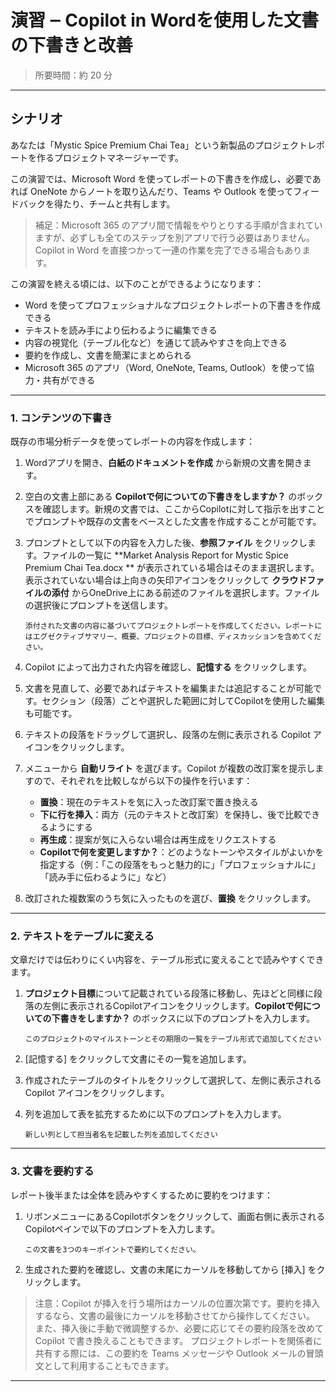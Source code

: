 # 演習 ‒ Copilot in Wordを使用した文書の下書きと改善

> 所要時間：約 20 分 

---

## シナリオ

あなたは「Mystic Spice Premium Chai Tea」という新製品のプロジェクトレポートを作るプロジェクトマネージャーです。

この演習では、Microsoft Word を使ってレポートの下書きを作成し、必要であれば OneNote からノートを取り込んだり、Teams や Outlook を使ってフィードバックを得たり、チームと共有します。

> 補足：Microsoft 365 のアプリ間で情報をやりとりする手順が含まれていますが、必ずしも全てのステップを別アプリで行う必要はありません。Copilot in Word を直接つかって一連の作業を完了できる場合もあります。

この演習を終える頃には、以下のことができるようになります：  

- Word を使ってプロフェッショナルなプロジェクトレポートの下書きを作成できる  
- テキストを読み手により伝わるように編集できる  
- 内容の視覚化（テーブル化など）を通じて読みやすさを向上できる  
- 要約を作成し、文書を簡潔にまとめられる  
- Microsoft 365 のアプリ（Word, OneNote, Teams, Outlook）を使って協力・共有ができる

---

### 1. コンテンツの下書き

既存の市場分析データを使ってレポートの内容を作成します：

1. Wordアプリを開き、**白紙のドキュメントを作成** から新規の文書を開きます。  

2. 空白の文書上部にある **Copilotで何についての下書きをしますか？** のボックスを確認します。新規の文書では、ここからCopilotに対して指示を出すことでプロンプトや既存の文書をベースとした文書を作成することが可能です。  

3. プロンプトとして以下の内容を入力した後、**参照ファイル** をクリックします。ファイルの一覧に **Market Analysis Report for Mystic Spice Premium Chai Tea.docx ** が表示されている場合はそのまま選択します。表示されていない場合は上向きの矢印アイコンをクリックして **クラウドファイルの添付** からOneDrive上にある前述のファイルを選択します。ファイルの選択後にプロンプトを送信します。

   ```prompt
   添付された文書の内容に基づいてプロジェクトレポートを作成してください。レポートにはエグゼクティブサマリー、概要、プロジェクトの目標、ディスカッションを含めてください。
   ```

4. Copilot によって出力された内容を確認し、**記憶する** をクリックします。  

5. 文書を見直して、必要であればテキストを編集または追記することが可能です。セクション（段落）ごとや選択した範囲に対してCopilotを使用した編集も可能です。

6. テキストの段落をドラッグして選択し、段落の左側に表示される Copilot アイコンをクリックします。  

7. メニューから **自動リライト** を選びます。Copilot が複数の改訂案を提示しますので、それぞれを比較しながら以下の操作を行います：  
   - **置換**：現在のテキストを気に入った改訂案で置き換える  
   - **下に行を挿入**：両方（元のテキストと改訂案）を保持し、後で比較できるようにする  
   - **再生成**：提案が気に入らない場合は再生成をリクエストする  
   - **Copilotで何を変更しますか？**：どのようなトーンやスタイルがよいかを指定する（例：「この段落をもっと魅力的に」「プロフェッショナルに」「読み手に伝わるように」など）  

8. 改訂された複数案のうち気に入ったものを選び、**置換** をクリックします。

---

### 2. テキストをテーブルに変える

文章だけでは伝わりにくい内容を、テーブル形式に変えることで読みやすくできます。

1. **プロジェクト目標**について記載されている段落に移動し、先ほどと同様に段落の左側に表示されるCopilotアイコンをクリックします。**Copilotで何についての下書きをしますか？** のボックスに以下のプロンプトを入力します。

   ```prompt
   このプロジェクトのマイルストーンとその期限の一覧をテーブル形式で追加してください
   ```

2. [記憶する] をクリックして文書にその一覧を追加します。  

3. 作成されたテーブルのタイトルをクリックして選択して、左側に表示される Copilot アイコンをクリックします。  

4. 列を追加して表を拡充するために以下のプロンプトを入力します。

   ```prompt
   新しい列として担当者名を記載した列を追加してください
   ```

---

### 3. 文書を要約する

レポート後半または全体を読みやすくするために要約をつけます：

1. リボンメニューにあるCopilotボタンをクリックして、画面右側に表示されるCopilotペインで以下のプロンプトを入力します。

   ```prompt
   この文書を3つのキーポイントで要約してください。
   ```

2. 生成された要約を確認し、文書の末尾にカーソルを移動してから [挿入] をクリックします。

> 注意：Copilot が挿入を行う場所はカーソルの位置次第です。要約を挿入するなら、文書の最後にカーソルを移動させてから操作してください。  
> また、挿入後に手動で微調整するか、必要に応じてその要約段落を改めて Copilot で書き換えることもできます。 
> プロジェクトレポートを関係者に共有する際には、この要約を Teams メッセージや Outlook メールの冒頭文として利用することもできます。

---


